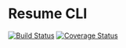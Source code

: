 # Resume CLI

[![Build Status](https://travis-ci.org/cknightdevelopment/resume.svg?branch=master)](https://travis-ci.org/cknightdevelopment/resume) [![Coverage Status](https://coveralls.io/repos/github/cknightdevelopment/resume/badge.svg?branch=master)](https://coveralls.io/github/cknightdevelopment/resume?branch=master)

